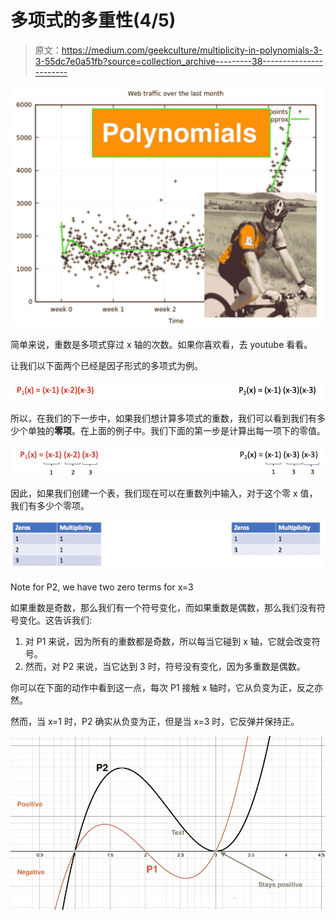 # 多项式的多重性(4/5)

> 原文：<https://medium.com/geekculture/multiplicity-in-polynomials-3-3-55dc7e0a51fb?source=collection_archive---------38----------------------->

![](img/df9a37db6dcfa5eccdd18a9ffd5f6f8d.png)

简单来说，重数是多项式穿过 x 轴的次数。如果你喜欢看，去 youtube 看看。

让我们以下面两个已经是因子形式的多项式为例。

![](img/64f49e46bacab0914a260d25e64cd7c3.png)

所以，在我们的下一步中，如果我们想计算多项式的重数，我们可以看到我们有多少个单独的**零项**。在上面的例子中。我们下面的第一步是计算出每一项下的零值。

![](img/5453e9c54c86acf1b1b10744fd6a940d.png)

因此，如果我们创建一个表，我们现在可以在重数列中输入，对于这个零 x 值，我们有多少个零项。

![](img/4bafe8f37dbe55dfef653112a4530b4c.png)

Note for P2, we have two zero terms for x=3

如果重数是奇数，那么我们有一个符号变化，而如果重数是偶数，那么我们没有符号变化。这告诉我们:

1.  对 P1 来说，因为所有的重数都是奇数，所以每当它碰到 x 轴，它就会改变符号。
2.  然而，对 P2 来说，当它达到 3 时，符号没有变化，因为多重数是偶数。

你可以在下面的动作中看到这一点，每次 P1 接触 x 轴时，它从负变为正，反之亦然。

然而，当 x=1 时，P2 确实从负变为正，但是当 x=3 时，它反弹并保持正。

![](img/5c10bccbc31e65bd6f85a0f9b66f3f89.png)